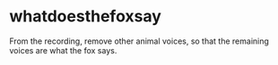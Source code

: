 # whatdoesthefoxsay

From the recording, remove other animal voices, so that the remaining voices are what the fox says.
